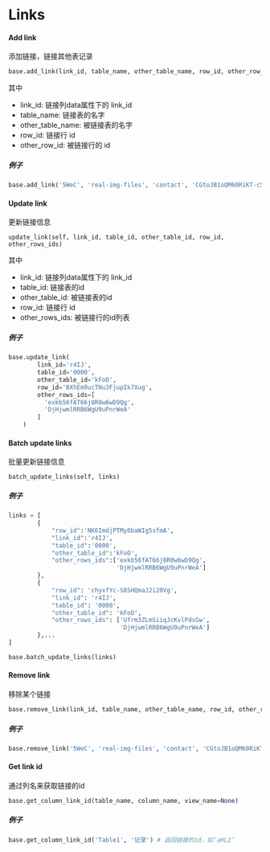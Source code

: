 # Links


#### Add link

添加链接，链接其他表记录

```python
base.add_link(link_id, table_name, other_table_name, row_id, other_row_id)
```

其中

* link_id: 链接列data属性下的 link_id
* table_name: 链接表的名字
* other_table_name: 被链接表的名字
* row_id: 链接行 id
* other_row_id: 被链接行的 id

##### 例子

```python
base.add_link('5WeC', 'real-img-files', 'contact', 'CGtoJB1oQM60RiKT-c5J-g', 'PALm2wPKTCy-jdJNv_UWaQ')
```

#### Update link

更新链接信息

```
update_link(self, link_id, table_id, other_table_id, row_id, other_rows_ids)
```

其中

* link_id: 链接列data属性下的 link_id
* table_id: 链接表的id
* other_table_id: 被链接表的id
* row_id: 链接行 id
* other_rows_ids: 被链接行的id列表

##### 例子

```python
base.update_link(
        link_id='r4IJ',
        table_id='0000',
        other_table_id='kFoO',
        row_id='BXhEm9ucTNu3FjupIk7Xug',
        other_rows_ids=[
          'exkb56fAT66j8R0w6wD9Qg',
          'DjHjwmlRRB6WgU9uPnrWeA'
        ]
    )
```

#### Batch update links

批量更新链接信息

```
batch_update_links(self, links)
```

##### 例子

```python
links = [
        {
            "row_id":'NK6ImdjPTMy0baWIg5sfmA',
            "link_id":'r4IJ',
            "table_id":'0000',
            "other_table_id":'kFoO',
            "other_rows_ids":['exkb56fAT66j8R0w6wD9Qg',
                              'DjHjwmlRRB6WgU9uPnrWeA']
        },
        {
            "row_id": 'chyxfYc-S8SHQmaJ2i20Vg',
            "link_id": 'r4IJ',
            "table_id": '0000',
            "other_table_id": 'kFoO',
            "other_rows_ids": ['Ufrm3ZLmSiiqJcKvlPdsGw',
                               'DjHjwmlRRB6WgU9uPnrWeA']
        },...
]

base.batch_update_links(links)
```

#### Remove link

移除某个链接

```python
base.remove_link(link_id, table_name, other_table_name, row_id, other_row_id)
```

##### 例子

```python
base.remove_link('5WeC', 'real-img-files', 'contact', 'CGtoJB1oQM60RiKT-c5J-g', 'PALm2wPKTCy-jdJNv_UWaQ')
```

#### Get link id

通过列名来获取链接的id

```python
base.get_column_link_id(table_name, column_name, view_name=None)
```

##### 例子

```python
base.get_column_link_id('Table1', '记录') # 返回链接的id，如‘aHL2’
```

